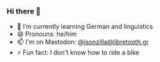 ### Hi there 👋
- 🌱 I’m currently learning German and linguistics
- 😄 Pronouns: he/him
- 📫 I'm on Mastodon: @jsonzilla@libretooth.gr
- ⚡ Fun fact: I don't know how to ride a bike

<!--
**jsonzilla/jsonzilla** is a ✨ _special_ ✨ repository because its `README.md` (this file) appears on your GitHub profile.

Here are some ideas to get you started:

- 🔭 I’m currently working on ...
- 🌱 I’m currently learning ...
- 👯 I’m looking to collaborate on ...
- 🤔 I’m looking for help with ...
- 💬 Ask me about ...
- 📫 How to reach me: ...
- 😄 Pronouns: ...
- ⚡ Fun fact: ...
-->
